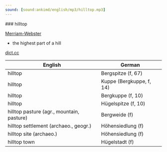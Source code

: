 ```yaml
---
sound: [sound:ankimd/english/mp3/hilltop.mp3]
---
```


\### hilltop

[Merriam-Webster](https://www.merriam-webster.com/dictionary/hilltop)

- the highest part of a hill

[dict.cc](https://www.dict.cc/hilltop)

| English        | German       |
| -------------- | ------------ |
| hilltop | Bergspitze (f, 67) |
| hilltop | Kuppe (Bergkuppe, f, 14) |
| hilltop | Bergkuppe (f, 10) |
| hilltop | Hügelspitze (f, 10) |
| hilltop pasture (agr., mountain, pasture) | Bergweide (f) |
| hilltop settlement (archaeo., geogr.) | Höhensiedlung (f) |
| hilltop site (archaeo.) | Höhensiedlung (f) |
| hilltop town | Hügelstadt (f) |
